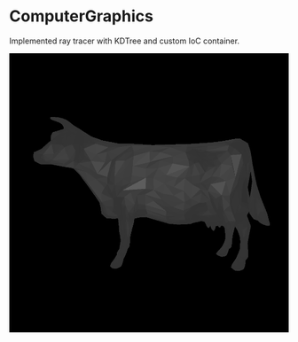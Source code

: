 # ComputerGraphics

Implemented ray tracer with KDTree and custom IoC container.

![Cow](img/cow.png)
